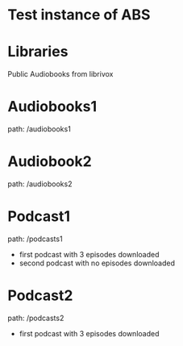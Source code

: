 # Test instance of ABS
# Libraries
Public Audiobooks from librivox
# Audiobooks1
path: /audiobooks1
# Audiobook2
path: /audiobooks2
# Podcast1
path: /podcasts1
- first podcast with 3 episodes downloaded
- second podcast with no episodes downloaded
# Podcast2
path: /podcasts2
- first podcast with 3 episodes downloaded
